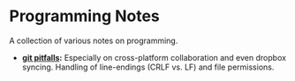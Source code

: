 # Programming Notes
A collection of various notes on programming.

- **[git pitfalls](https://github.com/GandalfSaxe/programming-notes/blob/master/git-pitfalls/git-pitfalls.md):** Especially on cross-platform collaboration and even dropbox syncing. Handling of line-endings (CRLF vs. LF) and file permissions.
